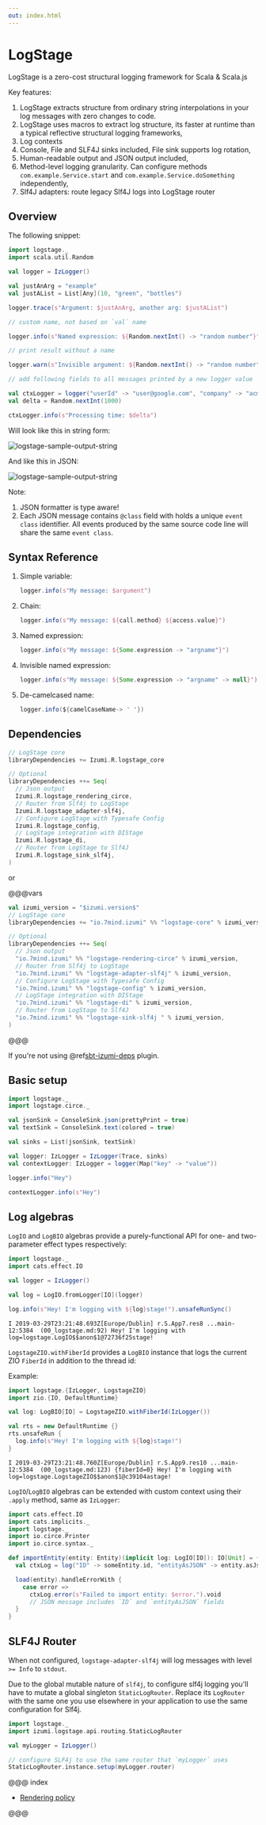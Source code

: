 ```yaml
---
out: index.html
---
```

LogStage
========

LogStage is a zero-cost structural logging framework for Scala & Scala.js

Key features:

1. LogStage extracts structure from ordinary string interpolations in your log messages with zero changes to code.
2. LogStage uses macros to extract log structure, its faster at runtime than a typical reflective structural logging frameworks,
3. Log contexts
4. Console, File and SLF4J sinks included, File sink supports log rotation,
5. Human-readable output and JSON output included,
6. Method-level logging granularity. Can configure methods `com.example.Service.start` and `com.example.Service.doSomething` independently,
7. Slf4J adapters: route legacy Slf4J logs into LogStage router

Overview
--------

The following snippet:

```scala mdoc:reset
import logstage._
import scala.util.Random

val logger = IzLogger()

val justAnArg = "example"
val justAList = List[Any](10, "green", "bottles")

logger.trace(s"Argument: $justAnArg, another arg: $justAList")

// custom name, not based on `val` name

logger.info(s"Named expression: ${Random.nextInt() -> "random number"}")

// print result without a name

logger.warn(s"Invisible argument: ${Random.nextInt() -> "random number" -> null}")

// add following fields to all messages printed by a new logger value

val ctxLogger = logger("userId" -> "user@google.com", "company" -> "acme")
val delta = Random.nextInt(1000)

ctxLogger.info(s"Processing time: $delta")
```

Will look like this in string form:

![logstage-sample-output-string](media/00-logstage-sample-output-string.png)

And like this in JSON:

![logstage-sample-output-string](media/00-logstage-sample-output-json.png)

Note:

1. JSON formatter is type aware!
2. Each JSON message contains `@class` field with holds a unique `event class` identifier.
   All events produced by the same source code line will share the same `event class`.
   
Syntax Reference
------------

1. Simple variable:
   ```scala
   logger.info(s"My message: $argument")
   ```

2. Chain:
   ```scala
   logger.info(s"My message: ${call.method} ${access.value}")
   ```

3. Named expression:
   ```scala
   logger.info(s"My message: ${Some.expression -> "argname"}")
   ```

4. Invisible named expression:
   ```scala
   logger.info(s"My message: ${Some.expression -> "argname" -> null}")
   ```

5) De-camelcased name:
   ```scala
   logger.info(${camelCaseName-> ' '})
   ```

Dependencies
------------

```scala
// LogStage core
libraryDependencies += Izumi.R.logstage_core

// Optional
libraryDependencies ++= Seq(
  // Json output
  Izumi.R.logstage_rendering_circe,
  // Router from Slf4j to LogStage
  Izumi.R.logstage_adapter-slf4j,
  // Configure LogStage with Typesafe Config
  Izumi.R.logstage_config,
  // LogStage integration with DIStage 
  Izumi.R.logstage_di,
  // Router from LogStage to Slf4J
  Izumi.R.logstage_sink_slf4j,
)
```

or

@@@vars
```scala
val izumi_version = "$izumi.version$"
// LogStage core
libraryDependencies += "io.7mind.izumi" %% "logstage-core" % izumi_version

// Optional
libraryDependencies ++= Seq(
  // Json output
  "io.7mind.izumi" %% "logstage-rendering-circe" % izumi_version,
  // Router from Slf4j to LogStage
  "io.7mind.izumi" %% "logstage-adapter-slf4j" % izumi_version,    
  // Configure LogStage with Typesafe Config
  "io.7mind.izumi" %% "logstage-config" % izumi_version,
  // LogStage integration with DIStage 
  "io.7mind.izumi" %% "logstage-di" % izumi_version,
  // Router from LogStage to Slf4J
  "io.7mind.izumi" %% "logstage-sink-slf4j " % izumi_version,
)
```
@@@

If you're not using @ref[sbt-izumi-deps](../sbt/00_sbt.md#bills-of-materials) plugin.

Basic setup
-----------

```scala mdoc:reset
import logstage._
import logstage.circe._

val jsonSink = ConsoleSink.json(prettyPrint = true)
val textSink = ConsoleSink.text(colored = true)

val sinks = List(jsonSink, textSink)

val logger: IzLogger = IzLogger(Trace, sinks)
val contextLogger: IzLogger = logger(Map("key" -> "value"))

logger.info("Hey")

contextLogger.info(s"Hey")
```

Log algebras
------------

`LogIO` and `LogBIO` algebras provide a purely-functional API for one- and two-parameter effect types respectively:

```scala mdoc:reset
import logstage._
import cats.effect.IO

val logger = IzLogger()

val log = LogIO.fromLogger[IO](logger)

log.info(s"Hey! I'm logging with ${log}stage!").unsafeRunSync()
```

```
I 2019-03-29T23:21:48.693Z[Europe/Dublin] r.S.App7.res8 ...main-12:5384  (00_logstage.md:92) Hey! I'm logging with log=logstage.LogIO$$anon$1@72736f25stage!
```

`LogstageZIO.withFiberId` provides a `LogBIO` instance that logs the current ZIO `FiberId` in addition to the thread id:

Example: 

```scala mdoc:reset
import logstage.{IzLogger, LogstageZIO}
import zio.{IO, DefaultRuntime}

val log: LogBIO[IO] = LogstageZIO.withFiberId(IzLogger())

val rts = new DefaultRuntime {}
rts.unsafeRun {
  log.info(s"Hey! I'm logging with ${log}stage!")
}
```

```
I 2019-03-29T23:21:48.760Z[Europe/Dublin] r.S.App9.res10 ...main-12:5384  (00_logstage.md:123) {fiberId=0} Hey! I'm logging with log=logstage.LogstageZIO$$anon$1@c39104astage!
```

`LogIO`/`LogBIO` algebras can be extended with custom context using their `.apply` method, same as `IzLogger`:

```scala mdoc
import cats.effect.IO
import cats.implicits._
import logstage._
import io.circe.Printer
import io.circe.syntax._

def importEntity(entity: Entity)(implicit log: LogIO[IO]): IO[Unit] = {
  val ctxLog = log("ID" -> someEntity.id, "entityAsJSON" -> entity.asJson.print(Printer.spaces2))

  load(entity).handleErrorWith {
    case error =>
      ctxLog.error(s"Failed to import entity: $error.").void
      // JSON message includes `ID` and `entityAsJSON` fields
  }
}
```

SLF4J Router
------------

When not configured, `logstage-adapter-slf4j` will log messages with level `>= Info` to `stdout`.

Due to the global mutable nature of `slf4j`, to configure slf4j logging you'll
have to mutate a global singleton `StaticLogRouter`. Replace its `LogRouter`
with the same one you use elsewhere in your application to use the same configuration for Slf4j. 

```scala mdoc:reset
import logstage._
import izumi.logstage.api.routing.StaticLogRouter

val myLogger = IzLogger()

// configure SLF4j to use the same router that `myLogger` uses
StaticLogRouter.instance.setup(myLogger.router)
```

@@@ index

* [Rendering policy](policy.md)

@@@
